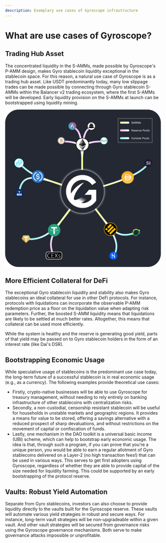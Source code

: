 ```yaml
---
description: Exemplary use cases of Gyroscope infrastructure
---
```


# What are use cases of Gyroscope?

## Trading Hub Asset

The concentrated liquidity in the S-AMMs, made possible by Gyroscope's P-AMM design, makes Gyro stablecoin liquidity exceptional in the stablecoin space. For this reason, a natural use case of Gyroscope is as a trading hub asset. Like USDT predominantly today, many low slippage trades can be made possible by connecting through Gyro stablecoin S-AMMs within the Balancer v2 trading ecosystem, where the first S-AMMs will be developed. Early liquidity provision on the S-AMMs at launch can be bootstrapped using liquidity mining.

![](<../../.gitbook/assets/SAMM and Reserve Pools Graphic.png>)

## More Efficient Collateral for DeFi

The exceptional Gyro stablecoin liquidity and stability also makes Gyro stablecoins an ideal collateral for use in other DeFi protocols. For instance, protocols with liquidations can incorporate the observable P-AMM redemption price as a floor on the liquidation value when adapting risk parameters. Further, the boosted S-AMM liquidity means that liquidations are likely to be settled at much better rates. Altogether, this means that collateral can be used more efficiently.

While the system is healthy and the reserve is generating good yield, parts of that yield may be passed on to Gyro stablecoin holders in the form of an interest rate (like Dai's DSR).

## Bootstrapping Economic Usage

While speculative usage of stablecoins is the predominant use case today, the long-term future of a successful stablecoin is in real economic usage (e.g., as a currency). The following examples provide theoretical use cases:

* Firstly, crypto-native businesses will be able to use Gyroscope for treasury management, without needing to rely entirely on banking infrastructure of other stablecoins with centralization risks.
* Secondly, a non-custodial, censorship resistant stablecoin will be useful for households in unstable markets and geographic regions. It provides a means for value to be stored, offering a savings alternative with a reduced prospect of sharp devaluations, and without restrictions on the movement of capital or confiscation of funds.
* Lastly, one mechanism in the DAO toolkit is a universal basic income (UBI) scheme, which can help to bootstrap early economic usage. The idea is that, through such a program, if you can prove that you're a unique person, you would be able to earn a regular allotment of Gyro stablecoins delivered on a Layer-2 (no high transaction fees!) that can be used in various ways. This serves to get first adopters using Gyroscope, regardless of whether they are able to provide capital of the size needed for liquidity farming. This could be supported by an early bootstrapping of the protocol reserve.

## Vaults: Robust Yield Automation

Separate from Gyro stablecoins, investors can also choose to provide liquidity directly to the vaults built for the Gyroscope reserve. These vaults will automate various yield strategies in robust and secure ways. For instance, long-term vault strategies will be non-upgradeable within a given vault. And other vault strategies will be secured from governance risks using the Gyroscope governance mechanisms. Both serve to make governance attacks impossible or unprofitable.
